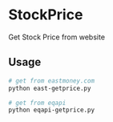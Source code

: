 # StockPrice

Get Stock Price from website

## Usage

```bash
# get from eastmoney.com
python east-getprice.py

# get from eqapi
python eqapi-getprice.py
```